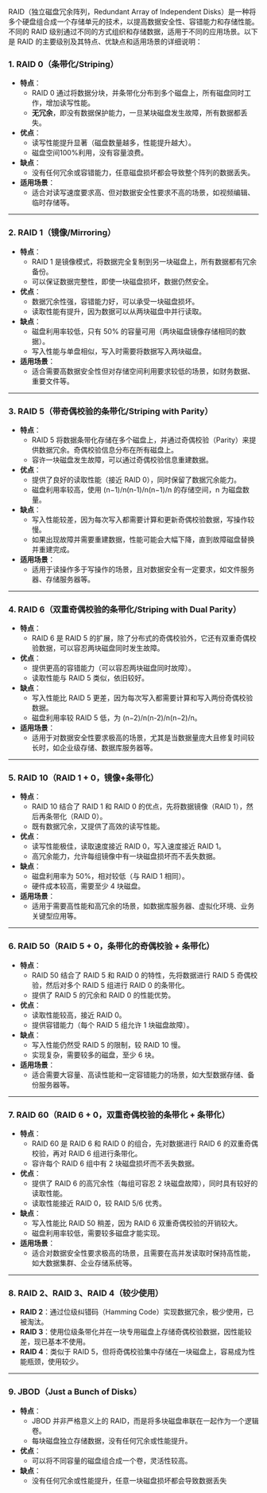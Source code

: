 RAID（独立磁盘冗余阵列，Redundant Array of Independent Disks）是一种将多个硬盘组合成一个存储单元的技术，以提高数据安全性、容错能力和存储性能。不同的 RAID 级别通过不同的方式组织和存储数据，适用于不同的应用场景。以下是 RAID 的主要级别及其特点、优缺点和适用场景的详细说明：

### 1. **RAID 0（条带化/Striping）**

- **特点**：
  - RAID 0 通过将数据分块，并条带化分布到多个磁盘上，所有磁盘同时工作，增加读写性能。
  - **无冗余**，即没有数据保护能力，一旦某块磁盘发生故障，所有数据都丢失。
- **优点**：
  - 读写性能提升显著（磁盘数量越多，性能提升越大）。
  - 磁盘空间100%利用，没有容量浪费。
- **缺点**：
  - 没有任何冗余或容错能力，任意磁盘损坏都会导致整个阵列的数据丢失。
- **适用场景**：
  - 适合对读写速度要求高、但对数据安全性要求不高的场景，如视频编辑、临时存储等。

------

### 2. **RAID 1（镜像/Mirroring）**

- **特点**：
  - RAID 1 是镜像模式，将数据完全复制到另一块磁盘上，所有数据都有冗余备份。
  - 可以保证数据完整性，即使一块磁盘损坏，数据仍然安全。
- **优点**：
  - 数据冗余性强，容错能力好，可以承受一块磁盘损坏。
  - 读取性能有提升，因为数据可以从两块磁盘中并行读取。
- **缺点**：
  - 磁盘利用率较低，只有 50% 的容量可用（两块磁盘镜像存储相同的数据）。
  - 写入性能与单盘相似，写入时需要将数据写入两块磁盘。
- **适用场景**：
  - 适合需要高数据安全性但对存储空间利用要求较低的场景，如财务数据、重要文件等。

------

### 3. **RAID 5（带奇偶校验的条带化/Striping with Parity）**

- **特点**：
  - RAID 5 将数据条带化存储在多个磁盘上，并通过奇偶校验（Parity）来提供数据冗余。奇偶校验信息分布在所有磁盘上。
  - 容许一块磁盘发生故障，可以通过奇偶校验信息重建数据。
- **优点**：
  - 提供了良好的读取性能（接近 RAID 0），同时保留了数据冗余能力。
  - 磁盘利用率较高，使用 (n−1)/n(n-1)/n(n−1)/n 的存储空间，n 为磁盘数量。
- **缺点**：
  - 写入性能较差，因为每次写入都需要计算和更新奇偶校验数据，写操作较慢。
  - 如果出现故障并需要重建数据，性能可能会大幅下降，直到故障磁盘替换并重建完成。
- **适用场景**：
  - 适用于读操作多于写操作的场景，且对数据安全有一定要求，如文件服务器、存储服务器等。

------

### 4. **RAID 6（双重奇偶校验的条带化/Striping with Dual Parity）**

- **特点**：
  - RAID 6 是 RAID 5 的扩展，除了分布式的奇偶校验外，它还有双重奇偶校验数据，可以容忍两块磁盘同时发生故障。
- **优点**：
  - 提供更高的容错能力（可以容忍两块磁盘同时故障）。
  - 读取性能与 RAID 5 类似，依旧较好。
- **缺点**：
  - 写入性能比 RAID 5 更差，因为每次写入都需要计算和写入两份奇偶校验数据。
  - 磁盘利用率较 RAID 5 低，为 (n−2)/n(n-2)/n(n−2)/n。
- **适用场景**：
  - 适用于对数据安全性要求极高的场景，尤其是当数据量庞大且修复时间较长时，如企业级存储、数据库服务器等。

------

### 5. **RAID 10（RAID 1 + 0，镜像+条带化）**

- **特点**：
  - RAID 10 结合了 RAID 1 和 RAID 0 的优点，先将数据镜像（RAID 1），然后再条带化（RAID 0）。
  - 既有数据冗余，又提供了高效的读写性能。
- **优点**：
  - 读写性能极佳，读取速度接近 RAID 0，写入速度接近 RAID 1。
  - 高冗余能力，允许每组镜像中有一块磁盘损坏而不丢失数据。
- **缺点**：
  - 磁盘利用率为 50%，相对较低（与 RAID 1 相同）。
  - 硬件成本较高，需要至少 4 块磁盘。
- **适用场景**：
  - 适用于需要高性能和高冗余的场景，如数据库服务器、虚拟化环境、业务关键型应用等。

------

### 6. **RAID 50（RAID 5 + 0，条带化的奇偶校验 + 条带化）**

- **特点**：
  - RAID 50 结合了 RAID 5 和 RAID 0 的特性，先将数据进行 RAID 5 奇偶校验，然后对多个 RAID 5 组进行 RAID 0 的条带化。
  - 提供了 RAID 5 的冗余和 RAID 0 的性能优势。
- **优点**：
  - 读取性能较高，接近 RAID 0。
  - 提供容错能力（每个 RAID 5 组允许 1 块磁盘故障）。
- **缺点**：
  - 写入性能仍然受 RAID 5 的限制，较 RAID 10 慢。
  - 实现复杂，需要较多的磁盘，至少 6 块。
- **适用场景**：
  - 适合需要大容量、高读性能和一定容错能力的场景，如大型数据存储、备份服务器等。

------

### 7. **RAID 60（RAID 6 + 0，双重奇偶校验的条带化 + 条带化）**

- **特点**：
  - RAID 60 是 RAID 6 和 RAID 0 的组合，先对数据进行 RAID 6 的双重奇偶校验，再对 RAID 6 组进行条带化。
  - 容许每个 RAID 6 组中有 2 块磁盘损坏而不丢失数据。
- **优点**：
  - 提供了 RAID 6 的高冗余性（每组可容忍 2 块磁盘故障），同时具有较好的读取性能。
  - 读取性能接近 RAID 0，较 RAID 5/6 优秀。
- **缺点**：
  - 写入性能比 RAID 50 稍差，因为 RAID 6 双重奇偶校验的开销较大。
  - 磁盘利用率较低，需要较多磁盘才能实现。
- **适用场景**：
  - 适合对数据安全性要求极高的场景，且需要在高并发读取时保持高性能，如大数据集群、企业存储系统等。

------

### 8. **RAID 2、RAID 3、RAID 4（较少使用）**

- **RAID 2**：通过位级纠错码（Hamming Code）实现数据冗余，极少使用，已被淘汰。
- **RAID 3**：使用位级条带化并在一块专用磁盘上存储奇偶校验数据，因性能较差，现已基本不使用。
- **RAID 4**：类似于 RAID 5，但将奇偶校验集中存储在一块磁盘上，容易成为性能瓶颈，使用较少。

------

### 9. **JBOD（Just a Bunch of Disks）**

- **特点**：
  - JBOD 并非严格意义上的 RAID，而是将多块磁盘串联在一起作为一个逻辑卷。
  - 每块磁盘独立存储数据，没有任何冗余或性能提升。
- **优点**：
  - 可以将不同容量的磁盘组合成一个卷，灵活性较高。
- **缺点**：
  - 没有任何冗余或性能提升，任意一块磁盘损坏都会导致数据丢失